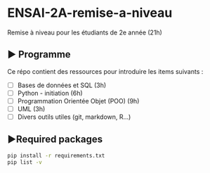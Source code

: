 # ENSAI-2A-remise-a-niveau

Remise à niveau pour les étudiants de 2e année (21h)

## :arrow_forward: Programme

Ce répo contient des ressources pour introduire les items suivants :

* [ ] Bases de données et SQL (3h)
* [ ] Python - initiation (6h)
* [ ] Programmation Orientée Objet (POO) (9h)
* [ ] UML (3h)
* [ ] Divers outils utiles (git, markdown, R...)

## :arrow_forward:Required packages

```bash
pip install -r requirements.txt
pip list -v
```

